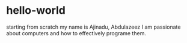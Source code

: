 # hello-world
starting from scratch
my name is Ajinadu, Abdulazeez
I am passionate about computers and how to effectively programe them.
